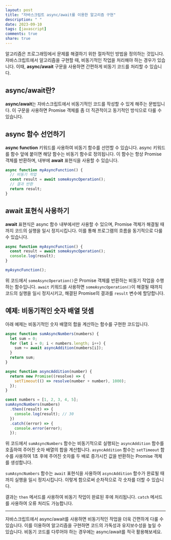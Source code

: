 ```yaml
---
layout: post
title: "자바스크립트 async/await를 이용한 알고리즘 구현"
description: " "
date: 2023-09-10
tags: [javascript]
comments: true
share: true
---
```


알고리즘은 프로그래밍에서 문제를 해결하기 위한 절차적인 방법을 정의하는 것입니다. 자바스크립트에서 알고리즘을 구현할 때, 비동기적인 작업을 처리해야 하는 경우가 있습니다. 이때, **async/await** 구문을 사용하면 간편하게 비동기 코드를 처리할 수 있습니다.

## async/await란?

**async/await**는 자바스크립트에서 비동기적인 코드를 작성할 수 있게 해주는 문법입니다. 이 구문을 사용하면 Promise 객체를 좀 더 직관적이고 동기적인 방식으로 다룰 수 있습니다.

## async 함수 선언하기

**async function** 키워드를 사용하여 비동기 함수를 선언할 수 있습니다. async 키워드를 함수 앞에 붙이면 해당 함수는 비동기 함수로 정의됩니다. 이 함수는 항상 Promise 객체를 반환하며, 내부에 **await** 표현식을 사용할 수 있습니다.

```javascript
async function myAsyncFunction() {
  // 비동기 작업
  const result = await someAsyncOperation();
  // 결과 반환
  return result;
}
```

## await 표현식 사용하기

**await** 표현식은 async 함수 내부에서만 사용할 수 있으며, Promise 객체가 해결될 때까지 코드의 실행을 일시 정지시킵니다. 이를 통해 프로그램의 흐름을 동기적으로 다룰 수 있습니다.

```javascript
async function myAsyncFunction() {
  const result = await someAsyncOperation();
  console.log(result);
}

myAsyncFunction();
```

위 코드에서 `someAsyncOperation()`은 Promise 객체를 반환하는 비동기 작업을 수행하는 함수입니다. `await` 키워드를 사용하면 `someAsyncOperation()`이 해결될 때까지 코드의 실행을 일시 정지시키고, 해결된 Promise의 결과를 `result` 변수에 할당합니다.

## 예제: 비동기적인 숫자 배열 덧셈

아래 예제는 비동기적인 숫자 배열의 합을 계산하는 함수를 구현한 코드입니다.

```javascript
async function sumAsyncNumbers(numbers) {
  let sum = 0;
  for (let i = 0; i < numbers.length; i++) {
    sum += await asyncAddition(numbers[i]);
  }
  return sum;
}

async function asyncAddition(number) {
  return new Promise((resolve) => {
    setTimeout(() => resolve(number + number), 1000);
  });
}

const numbers = [1, 2, 3, 4, 5];
sumAsyncNumbers(numbers)
  .then((result) => {
    console.log(result); // 30
  })
  .catch((error) => {
    console.error(error);
  });
```

위 코드에서 `sumAsyncNumbers` 함수는 비동기적으로 실행되는 `asyncAddition` 함수를 호출하여 주어진 숫자 배열의 합을 계산합니다. `asyncAddition` 함수는 `setTimeout` 함수를 사용하여 1초 후에 주어진 숫자를 두 배로 증가시킨 값을 반환하는 Promise 객체를 생성합니다.

`sumAsyncNumbers` 함수는 `await` 표현식을 사용하여 `asyncAddition` 함수가 완료될 때까지 실행을 일시 정지시킵니다. 이렇게 함으로써 순차적으로 각 숫자를 더할 수 있습니다.

결과는 `then` 메서드를 사용하여 비동기 작업이 완료된 후에 처리됩니다. `catch` 메서드를 사용하여 오류 처리도 가능합니다.

---

자바스크립트에서 async/await를 사용하면 비동기적인 작업을 더욱 간편하게 다룰 수 있습니다. 이를 이용하여 알고리즘을 구현하면 코드의 가독성과 유지보수성을 높일 수 있습니다. 비동기 코드를 다루어야 하는 경우에는 async/await를 적극 활용해보세요.